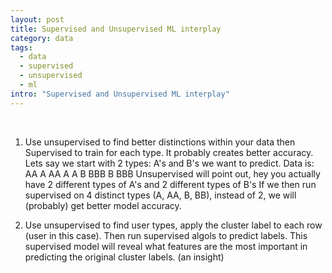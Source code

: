 ```yaml
---
layout: post
title: Supervised and Unsupervised ML interplay
category: data
tags:
  - data
  - supervised
  - unsupervised
  - ml
intro: "Supervised and Unsupervised ML interplay"
---
```


<br>

1. Use unsupervised to find better distinctions within your data then Supervised to train for each type. It probably creates better accuracy.
Lets say we start with 2 types: A's and B's we want to predict.
Data is: AA A AA A A B BBB B BBB
Unsupervised will point out, hey you actually have 2 different types of A's and 2 different types of B's
If we then run supervised on 4 distinct types (A, AA, B, BB), instead of 2, we will (probably) get better model accuracy. 

1. Use unsupervised to find user types, apply the cluster label to each row (user in this case). Then run supervised algols to predict labels. This supervised model will reveal what features are the most important in predicting the original cluster labels. (an insight)


<br>
<br>
